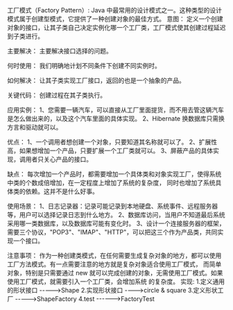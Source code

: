 工厂模式（Factory Pattern）:
    Java 中最常用的设计模式之一。这种类型的设计模式属于创建型模式，它提供了一种创建对象的最佳方式。
意图：
    定义一个创建对象的接口，让其子类自己决定实例化哪一个工厂类，工厂模式使其创建过程延迟到子类进行。
    
主要解决：
    主要解决接口选择的问题。

何时使用：
    我们明确地计划不同条件下创建不同实例时。

如何解决：
    让其子类实现工厂接口，返回的也是一个抽象的产品。

关键代码：
    创建过程在其子类执行。

应用实例： 
    1、您需要一辆汽车，可以直接从工厂里面提货，而不用去管这辆汽车是怎么做出来的，以及这个汽车里面的具体实现。 
    2、Hibernate 换数据库只需换方言和驱动就可以。

优点： 
    1、一个调用者想创建一个对象，只要知道其名称就可以了。 
    2、扩展性高，如果想增加一个产品，只要扩展一个工厂类就可以。 
    3、屏蔽产品的具体实现，调用者只关心产品的接口。

缺点：
    每次增加一个产品时，都需要增加一个具体类和对象实现工厂，使得系统中类的个数成倍增加，在一定程度上增加了系统的复杂度，
    同时也增加了系统具体类的依赖。这并不是什么好事。

使用场景： 
    1、日志记录器：记录可能记录到本地硬盘、系统事件、远程服务器等，用户可以选择记录日志到什么地方。 
    2、数据库访问，当用户不知道最后系统采用哪一类数据库，以及数据库可能有变化时。 
    3、设计一个连接服务器的框架，需要三个协议，"POP3"、"IMAP"、"HTTP"，可以把这三个作为产品类，共同实现一个接口。

注意事项：
    作为一种创建类模式，在任何需要生成复杂对象的地方，都可以使用工厂方法模式。有一点需要注意的地方就是复杂对象适合使用工厂模式，
    而简单对象，特别是只需要通过 new 就可以完成创建的对象，无需使用工厂模式。如果使用工厂模式，就需要引入一个工厂类，会增加系统
    的复杂度。
实现:
    1.定义通用的形状接口 ----->Shape
    2.实现形状接口 ---->circle & square
    3.定义形状工厂 ----->ShapeFactory
    4.test ------>FactoryTest
